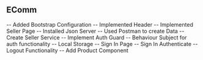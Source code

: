 ## EComm

-- Added Bootstrap Configuration
-- Implemented Header
-- Implemented Seller Page
-- Installed Json Server
-- Used Postman to create Data
-- Create Seller Service
-- Implement Auth Guard
-- Behaviour Subject for auth functionality
-- Local Storage
-- Sign In Page
-- Sign In Authenticate
-- Logout Functionality
-- Add Product Component
